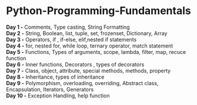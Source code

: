 # Python-Programming-Fundamentals
**Day 1 -** Comments, Type casting, String Formatting  
**Day 2 -** String, Boolean, list, tuple, set, frozenset, Dictionary, Array  
**Day 3 -** Operators, if , if-else, elif,nested if statements  
**Day 4 -** for, nested for, while loop, ternary operator, match statement  
**Day 5 -** Functions, Types of arguments, scope, lambda, filter, map, recuce function  
**Day 6 -** Inner functions, Decorators , types of decorators  
**Day 7 -** Class, object, attribute, special methods, methods, property  
**Day 8 -** Inheritance, types of inheritance  
**Day 9 -** Polymorphism, overloading, overriding, Abstract class, Encapsulation, Iterators, Generators  
**Day 10 -** Exception Handling, help function

